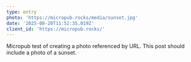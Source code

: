 ```yaml
---
type: entry
photo: 'https://micropub.rocks/media/sunset.jpg'
date: '2025-08-20T11:52:35.019Z'
client_id: 'https://micropub.rocks/'
---
```

Micropub test of creating a photo referenced by URL. This post should include a photo of a sunset.

